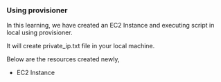 ### Using provisioner

In this learning, we have created an EC2 Instance and executing script in local using provisioner.

It will create private_ip.txt file in your local machine.

Below are the resources created newly,

* EC2 Instance
